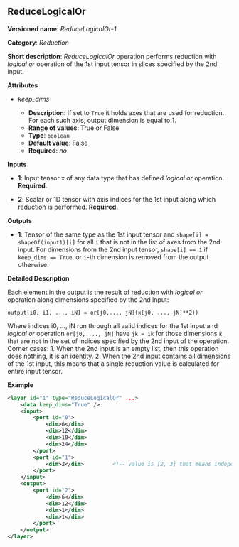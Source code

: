 ## ReduceLogicalOr <a name="ReduceLogicalOr"></a>

**Versioned name**: *ReduceLogicalOr-1*

**Category**: *Reduction*

**Short description**: *ReduceLogicalOr* operation performs reduction with *logical or* operation of the 1st input tensor in slices specified by the 2nd input.

**Attributes**

* *keep_dims*

  * **Description**: If set to `True` it holds axes that are used for reduction. For each such axis, output dimension is equal to 1.
  * **Range of values**: True or False
  * **Type**: `boolean`
  * **Default value**: False
  * **Required**: *no*

**Inputs**

* **1**: Input tensor x of any data type that has defined *logical or* operation. **Required.**

* **2**: Scalar or 1D tensor with axis indices for the 1st input along which reduction is performed. **Required.**

**Outputs**

* **1**: Tensor of the same type as the 1st input tensor and `shape[i] = shapeOf(input1)[i]` for all `i` that is not in the list of axes from the 2nd input. For dimensions from the 2nd input tensor, `shape[i] == 1` if `keep_dims == True`, or `i`-th dimension is removed from the output otherwise.

**Detailed Description**

Each element in the output is the result of reduction with *logical or* operation along dimensions specified by the 2nd input:

    output[i0, i1, ..., iN] = or[j0,..., jN](x[j0, ..., jN]**2))

Where indices i0, ..., iN run through all valid indices for the 1st input and *logical or* operation `or[j0, ..., jN]` have `jk = ik` for those dimensions `k` that are not in the set of indices specified by the 2nd input of the operation. 
Corner cases:
    1. When the 2nd input is an empty list, then this operation does nothing, it is an identity. 
    2. When the 2nd input contains all dimensions of the 1st input, this means that a single reduction value is calculated for entire input tensor. 

**Example**

```xml
<layer id="1" type="ReduceLogicalOr" ...>
    <data keep_dims="True" />
    <input>
        <port id="0">
            <dim>6</dim>
            <dim>12</dim>
            <dim>10</dim>
            <dim>24</dim>
        </port>
        <port id="1">
            <dim>2</dim>         <!-- value is [2, 3] that means independent reduction in each channel and batch -->
        </port>
    </input>
    <output>
        <port id="2">
            <dim>6</dim>
            <dim>12</dim>
            <dim>1</dim>
            <dim>1</dim>
        </port>
    </output>
</layer>
```